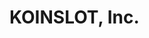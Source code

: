 <!--
SPDX-FileCopyrightText: 2023 KOINSLOT, Inc.

SPDX-License-Identifier: GPL-3.0-or-later
-->

# KOINSLOT, Inc.
